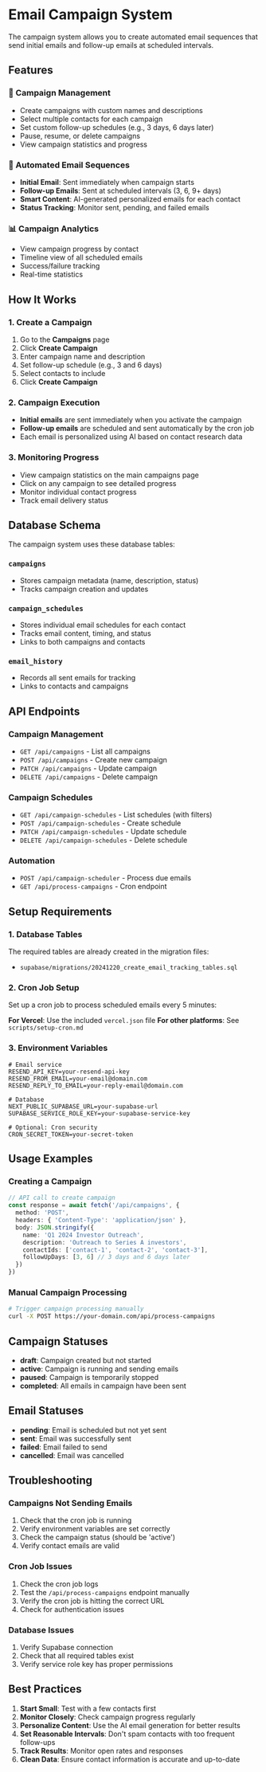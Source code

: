 # Email Campaign System

The campaign system allows you to create automated email sequences that send initial emails and follow-up emails at scheduled intervals.

## Features

### 🎯 Campaign Management
- Create campaigns with custom names and descriptions
- Select multiple contacts for each campaign
- Set custom follow-up schedules (e.g., 3 days, 6 days later)
- Pause, resume, or delete campaigns
- View campaign statistics and progress

### 📧 Automated Email Sequences
- **Initial Email**: Sent immediately when campaign starts
- **Follow-up Emails**: Sent at scheduled intervals (3, 6, 9+ days)
- **Smart Content**: AI-generated personalized emails for each contact
- **Status Tracking**: Monitor sent, pending, and failed emails

### 📊 Campaign Analytics
- View campaign progress by contact
- Timeline view of all scheduled emails
- Success/failure tracking
- Real-time statistics

## How It Works

### 1. Create a Campaign
1. Go to the **Campaigns** page
2. Click **Create Campaign**
3. Enter campaign name and description
4. Set follow-up schedule (e.g., 3 and 6 days)
5. Select contacts to include
6. Click **Create Campaign**

### 2. Campaign Execution
- **Initial emails** are sent immediately when you activate the campaign
- **Follow-up emails** are scheduled and sent automatically by the cron job
- Each email is personalized using AI based on contact research data

### 3. Monitoring Progress
- View campaign statistics on the main campaigns page
- Click on any campaign to see detailed progress
- Monitor individual contact progress
- Track email delivery status

## Database Schema

The campaign system uses these database tables:

### `campaigns`
- Stores campaign metadata (name, description, status)
- Tracks campaign creation and updates

### `campaign_schedules`
- Stores individual email schedules for each contact
- Tracks email content, timing, and status
- Links to both campaigns and contacts

### `email_history`
- Records all sent emails for tracking
- Links to contacts and campaigns

## API Endpoints

### Campaign Management
- `GET /api/campaigns` - List all campaigns
- `POST /api/campaigns` - Create new campaign
- `PATCH /api/campaigns` - Update campaign
- `DELETE /api/campaigns` - Delete campaign

### Campaign Schedules
- `GET /api/campaign-schedules` - List schedules (with filters)
- `POST /api/campaign-schedules` - Create schedule
- `PATCH /api/campaign-schedules` - Update schedule
- `DELETE /api/campaign-schedules` - Delete schedule

### Automation
- `POST /api/campaign-scheduler` - Process due emails
- `GET /api/process-campaigns` - Cron endpoint

## Setup Requirements

### 1. Database Tables
The required tables are already created in the migration files:
- `supabase/migrations/20241220_create_email_tracking_tables.sql`

### 2. Cron Job Setup
Set up a cron job to process scheduled emails every 5 minutes:

**For Vercel**: Use the included `vercel.json` file
**For other platforms**: See `scripts/setup-cron.md`

### 3. Environment Variables
```env
# Email service
RESEND_API_KEY=your-resend-api-key
RESEND_FROM_EMAIL=your-email@domain.com
RESEND_REPLY_TO_EMAIL=your-reply-email@domain.com

# Database
NEXT_PUBLIC_SUPABASE_URL=your-supabase-url
SUPABASE_SERVICE_ROLE_KEY=your-supabase-service-key

# Optional: Cron security
CRON_SECRET_TOKEN=your-secret-token
```

## Usage Examples

### Creating a Campaign
```typescript
// API call to create campaign
const response = await fetch('/api/campaigns', {
  method: 'POST',
  headers: { 'Content-Type': 'application/json' },
  body: JSON.stringify({
    name: 'Q1 2024 Investor Outreach',
    description: 'Outreach to Series A investors',
    contactIds: ['contact-1', 'contact-2', 'contact-3'],
    followUpDays: [3, 6] // 3 days and 6 days later
  })
})
```

### Manual Campaign Processing
```bash
# Trigger campaign processing manually
curl -X POST https://your-domain.com/api/process-campaigns
```

## Campaign Statuses

- **draft**: Campaign created but not started
- **active**: Campaign is running and sending emails
- **paused**: Campaign is temporarily stopped
- **completed**: All emails in campaign have been sent

## Email Statuses

- **pending**: Email is scheduled but not yet sent
- **sent**: Email was successfully sent
- **failed**: Email failed to send
- **cancelled**: Email was cancelled

## Troubleshooting

### Campaigns Not Sending Emails
1. Check that the cron job is running
2. Verify environment variables are set correctly
3. Check the campaign status (should be 'active')
4. Verify contact emails are valid

### Cron Job Issues
1. Check the cron job logs
2. Test the `/api/process-campaigns` endpoint manually
3. Verify the cron job is hitting the correct URL
4. Check for authentication issues

### Database Issues
1. Verify Supabase connection
2. Check that all required tables exist
3. Verify service role key has proper permissions

## Best Practices

1. **Start Small**: Test with a few contacts first
2. **Monitor Closely**: Check campaign progress regularly
3. **Personalize Content**: Use the AI email generation for better results
4. **Set Reasonable Intervals**: Don't spam contacts with too frequent follow-ups
5. **Track Results**: Monitor open rates and responses
6. **Clean Data**: Ensure contact information is accurate and up-to-date

